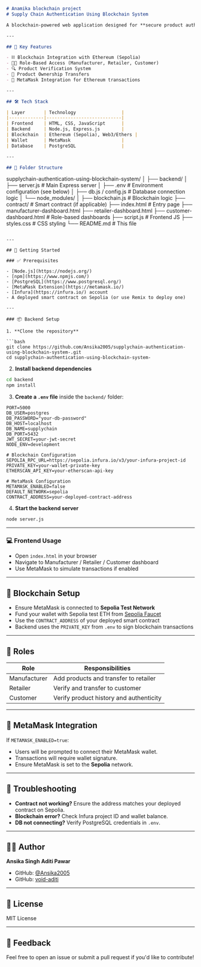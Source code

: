 ```markdown
# Anamika blockchain project
# Supply Chain Authentication Using Blockchain System

A blockchain-powered web application designed for **secure product authentication and traceability** in the supply chain. This system uses **Ethereum's Sepolia testnet** to log product transfers immutably and supports **MetaMask integration** for wallet-based authentication and transactions.

---

## 🔐 Key Features

- ⛓️ Blockchain Integration with Ethereum (Sepolia)
- 🧑‍💼 Role-Based Access (Manufacturer, Retailer, Customer)
- 🔍 Product Verification System
- 🔄 Product Ownership Transfers
- 💼 MetaMask Integration for Ethereum transactions

---

## 🛠️ Tech Stack

| Layer       | Technology                 |
|-------------|----------------------------|
| Frontend    | HTML, CSS, JavaScript      |
| Backend     | Node.js, Express.js        |
| Blockchain  | Ethereum (Sepolia), Web3/Ethers |
| Wallet      | MetaMask                   |
| Database    | PostgreSQL                 |

---

## 📁 Folder Structure

```

supplychain-authentication-using-blockchain-system/
│
├── backend/
│   ├── server.js              # Main Express server
│   ├── .env                   # Environment configuration (see below)
│   ├── db.js / config.js      # Database connection logic
│   └── node\_modules/
│
├── blockchain.js              # Blockchain logic
├── contract/                  # Smart contract (if applicable)
├── index.html                 # Entry page
├── manufacturer-dashboard.html
├── retailer-dashboard.html
├── customer-dashboard.html    # Role-based dashboards
├── script.js                  # Frontend JS
├── styles.css                 # CSS styling
└── README.md                  # This file

````

---

## 🚀 Getting Started

### ✅ Prerequisites

- [Node.js](https://nodejs.org/)
- [npm](https://www.npmjs.com/)
- [PostgreSQL](https://www.postgresql.org/)
- [MetaMask Extension](https://metamask.io/)
- [Infura](https://infura.io/) account
- A deployed smart contract on Sepolia (or use Remix to deploy one)

---

### 📦 Backend Setup

1. **Clone the repository**

```bash
git clone https://github.com/Ansika2005/supplychain-authentication-using-blockchain-system-.git
cd supplychain-authentication-using-blockchain-system-
````

2. **Install backend dependencies**

```bash
cd backend
npm install
```

3. **Create a `.env` file** inside the `backend/` folder:

```env
PORT=5000
DB_USER=postgres
DB_PASSWORD="your-db-password"
DB_HOST=localhost
DB_NAME=supplychain
DB_PORT=5432
JWT_SECRET=your-jwt-secret
NODE_ENV=development

# Blockchain Configuration
SEPOLIA_RPC_URL=https://sepolia.infura.io/v3/your-infura-project-id
PRIVATE_KEY=your-wallet-private-key
ETHERSCAN_API_KEY=your-etherscan-api-key

# MetaMask Configuration
METAMASK_ENABLED=false
DEFAULT_NETWORK=sepolia
CONTRACT_ADDRESS=your-deployed-contract-address
```

4. **Start the backend server**

```bash
node server.js
```

---

### 💻 Frontend Usage

* Open `index.html` in your browser
* Navigate to Manufacturer / Retailer / Customer dashboard
* Use MetaMask to simulate transactions if enabled

---

## 🔗 Blockchain Setup

* Ensure MetaMask is connected to **Sepolia Test Network**
* Fund your wallet with Sepolia test ETH from [Sepolia Faucet](https://sepoliafaucet.com/)
* Use the `CONTRACT_ADDRESS` of your deployed smart contract
* Backend uses the `PRIVATE_KEY` from `.env` to sign blockchain transactions

---

## 👥 Roles

| Role         | Responsibilities                        |
| ------------ | --------------------------------------- |
| Manufacturer | Add products and transfer to retailer   |
| Retailer     | Verify and transfer to customer         |
| Customer     | Verify product history and authenticity |

---

## 🔐 MetaMask Integration

If `METAMASK_ENABLED=true`:

* Users will be prompted to connect their MetaMask wallet.
* Transactions will require wallet signature.
* Ensure MetaMask is set to the **Sepolia** network.

---

## 🐛 Troubleshooting

* **Contract not working?** Ensure the address matches your deployed contract on Sepolia.
* **Blockchain error?** Check Infura project ID and wallet balance.
* **DB not connecting?** Verify PostgreSQL credentials in `.env`.

---

## 🙋‍♀️ Author

**Ansika Singh** **Aditi Pawar**

* GitHub: [@Ansika2005](https://github.com/Ansika2005)
* GitHub: [void-aditi](https://github.com/void-aditi)
---

## 📄 License

MIT License

---

## 💬 Feedback

Feel free to open an issue or submit a pull request if you'd like to contribute!
